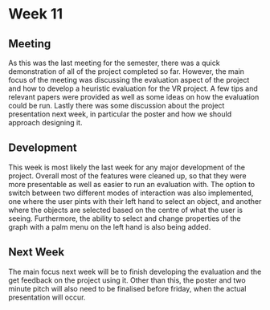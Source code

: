 # Week 11
## Meeting
As this was the last meeting for the semester, there was a quick demonstration of all of the project completed so far. However, the main focus of the meeting was discussing the evaluation aspect of the project and how to develop a heuristic evaluation for the VR project. A few tips and relevant papers were provided as well as some ideas on how the evaluation could be run. Lastly there was some discussion about the project presentation next week, in particular the poster and how we should approach designing it.

## Development
This week is most likely the last week for any major development of the project. Overall most of the features were cleaned up, so that they were more presentable as well as easier to run an evaluation with. The option to switch between two different modes of interaction was also implemented, one where the user pints with their left hand to select an object, and another where the objects are selected based on the centre of what the user is seeing. Furthermore, the ability to select and change properties of the graph with a palm menu on the left hand is also being added.

## Next Week
The main focus next week will be to finish developing the evaluation and the get feedback on the project using it. Other than this, the poster and two minute pitch will also need to be finalised before friday, when the actual presentation will occur.
